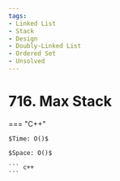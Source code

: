 ```yaml
---
tags:
- Linked List
- Stack
- Design
- Doubly-Linked List
- Ordered Set
- Unsolved
---
```



# 716. Max Stack

=== "C++"

    $Time: O()$

    $Space: O()$

    ``` c++
    ```